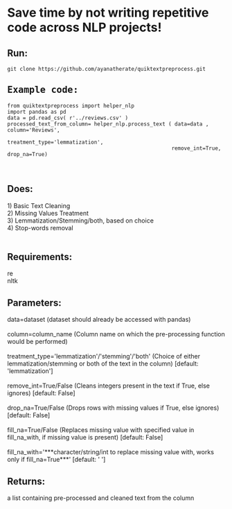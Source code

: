 # Save time by not writing repetitive code across NLP projects! 


<h2> Run: </h2>

```
git clone https://github.com/ayanatherate/quiktextpreprocess.git 

```
<h2 style='font-family:monospace;'>Example code:</h2>

```
from quiktextpreprocess import helper_nlp
import pandas as pd
data = pd.read_csv( r'../reviews.csv' )
processed_text_from_column= helper_nlp.process_text ( data=data , column='Reviews', 
                                                     treatment_type='lemmatization', 
                                                     remove_int=True, drop_na=True)

```


<br>
<h2> Does: </h2>
1) Basic Text Cleaning<br>
2) Missing Values Treatment <br>
3) Lemmatization/Stemming/both, based on choice<br>
4) Stop-words removal<br>
<br>

<h2>Requirements: </h2>
re<br>
nltk<br>


<h2>Parameters:</h2>
data=dataset (dataset should already be accessed with pandas)<br><br>
column=column_name  (Column name on which the pre-processing function would be performed)<br><br>
treatment_type='lemmatization'/'stemming'/'both' (Choice of either lemmatization/stemming or both of the text in the column)  [default: 'lemmatization']<br><br>
remove_int=True/False (Cleans integers present in the text if True, else ignores)  [default: False]<br><br>
drop_na=True/False (Drops rows with missing values if True, else ignores)  [default: False]<br><br>
fill_na=True/False (Replaces missing value with specified value in fill_na_with, if missing value is present)  [default: False]<br><br>
fill_na_with='***character/string/int to replace missing value with, works only if fill_na=True***'  [default: ' ']

<h2>Returns:</h2>
a list containing pre-processed and cleaned text from the column<br><br>

